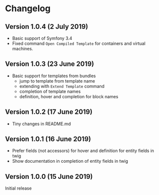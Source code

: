 # Changelog

## Version 1.0.4 (2 July 2019)

* Basic support of Symfony 3.4
* Fixed command `Open Compiled Template` for containers and virtual machines.

## Version 1.0.3 (23 June 2019)

* Basic support for templates from bundles
    * jump to template from template name
    * extending with `Extend Template` command
    * completion of template names
    * definition, hover and completion for block names

## Version 1.0.2 (17 June 2019)

* Tiny changes in README.md

## Version 1.0.1 (16 June 2019)

* Prefer fields (not accessors) for hover and definition for entity fields in twig
* Show documentation in completion of entity fields in twig

## Version 1.0.0 (15 June 2019)

Initial release

